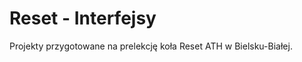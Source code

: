 Reset - Interfejsy
===============
Projekty przygotowane na prelekcję koła Reset ATH w Bielsku-Białej.
